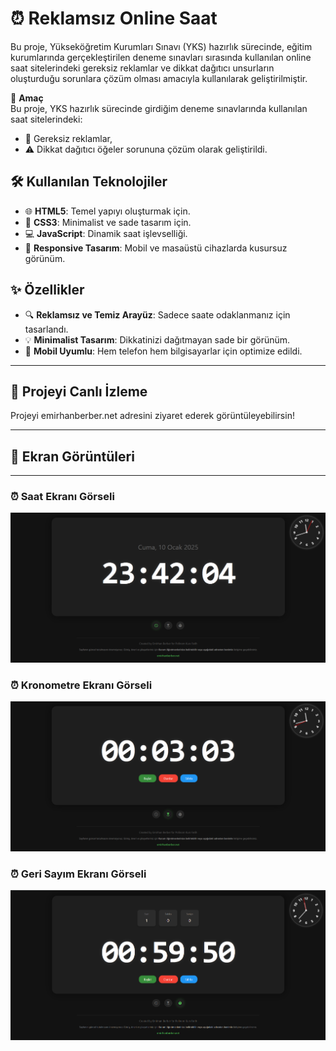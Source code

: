 # ⏰ Reklamsız Online Saat
Bu proje, Yükseköğretim Kurumları Sınavı (YKS) hazırlık sürecinde, eğitim kurumlarında gerçekleştirilen deneme sınavları sırasında kullanılan online saat sitelerindeki gereksiz reklamlar ve dikkat dağıtıcı unsurların oluşturduğu sorunlara çözüm olması amacıyla kullanılarak geliştirilmiştir.

🎯 **Amaç**  
Bu proje, YKS hazırlık sürecinde girdiğim deneme sınavlarında kullanılan saat sitelerindeki:  
- 🚫 Gereksiz reklamlar,  
- ⚠️ Dikkat dağıtıcı öğeler sorununa çözüm olarak geliştirildi.  

## 🛠️ Kullanılan Teknolojiler  
- 🌐 **HTML5**: Temel yapıyı oluşturmak için.  
- 🎨 **CSS3**: Minimalist ve sade tasarım için.  
- 💻 **JavaScript**: Dinamik saat işlevselliği.  
- 📱 **Responsive Tasarım**: Mobil ve masaüstü cihazlarda kusursuz görünüm.  

## ✨ Özellikler  
- 🔍 **Reklamsız ve Temiz Arayüz**: Sadece saate odaklanmanız için tasarlandı.  
- 💡 **Minimalist Tasarım**: Dikkatinizi dağıtmayan sade bir görünüm.  
- 📱 **Mobil Uyumlu**: Hem telefon hem bilgisayarlar için optimize edildi.  

---

## 🚀 Projeyi Canlı İzleme
Projeyi emirhanberber.net adresini ziyaret ederek görüntüleyebilirsin!

---

## 📸 Ekran Görüntüleri
---
### ⏰ Saat Ekranı Görseli
![Saat Ekranı Görseli](screenshot/saat.png)
### ⏰ Kronometre Ekranı Görseli
![Kronometre Ekranı Görseli](screenshot/kronometre.png)
### ⏰ Geri Sayım Ekranı Görseli
![Geri Sayım Ekranı Görseli](screenshot/gerisayim.png)
